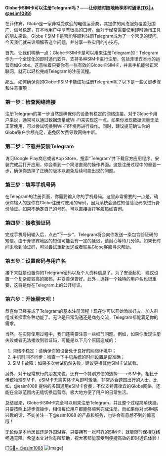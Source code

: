 **Globe卡SIM卡可以注册Telegram吗？——让你随时随地畅享即时通讯[[TG💪+ @esim1088](https://t.me/s/esim1088)]**

在菲律宾，Globe是一家非常受欢迎的电信运营商，其提供的网络服务覆盖范围广、信号稳定，在本地用户中享有很高的口碑。而对于经常需要使用即时通讯工具的朋友来说，Globe卡SIM卡是否能够顺利注册Telegram成为了一个常见的疑问。今天我们就来详细解答这个问题，并分享一些实用的小技巧。

首先，让我们明确一点：Globe卡SIM卡是可以用来注册Telegram的！Telegram作为一个全球化的即时通讯软件，支持多种SIM卡进行注册，包括菲律宾本地的运营商如Globe。这意味着只要你有一张有效的Globe卡SIM卡，并且手机能够正常联网，就可以轻松完成Telegram的注册流程。

那么，如何确保你的Globe卡SIM卡能成功注册Telegram呢？以下是一些关键步骤和注意事项：

### **第一步：检查网络连接**
注册Telegram的第一步当然是确保你的设备有稳定的网络连接。对于Globe卡用户来说，通常可以通过数据流量或Wi-Fi来实现这一点。如果你发现数据流量无法正常使用，可以尝试切换到Wi-Fi环境再进行操作。同时，建议提前确认你的Globe账户余额充足，避免因欠费导致网络中断。

### **第二步：下载并安装Telegram**
访问Google Play商店或者App Store，搜索“Telegram”并下载官方应用程序。安装完成后打开应用，你会看到一个简洁直观的操作界面。这是注册过程中的重要一步，确保你选择了正确的版本以避免后续可能出现的问题。

### **第三步：填写手机号码**
在Telegram的注册页面，你需要输入你的手机号码。这里非常重要的一点是，确保你输入的是你在Globe注册时使用的号码，因为系统会通过短信验证码来进行身份验证。如果不确定自己的号码，可以直接拨打客服热线咨询。

### **第四步：接收验证码**
完成手机号码输入后，点击“下一步”，Telegram将会向你发送一条包含验证码的短信。由于菲律宾地区的短信可能会有一定的延迟，请耐心等待几分钟。如果长时间未收到验证码，可以尝试重新发送或者联系Globe客服寻求帮助。

### **第五步：设置密码与用户名**
接下来就是设置你的Telegram密码以及个人资料信息了。为了安全起见，建议设置一个复杂度较高的密码，并妥善保管好。此外，选择一个独特的用户名也很重要，这将是你在Telegram上的公开标识。

### **第六步：开始聊天吧！**
恭喜你已经完成了Telegram的基本注册流程！现在你可以开始添加好友、加入群组或者探索各种功能了。无论是日常沟通还是商务交流，Telegram都能满足你的需求。

当然，在实际使用过程中，我们还需要注意一些细节问题。例如，如果你发现注册失败或者无法接收到验证码，可能是以下几个原因造成的：
1. 网络不稳定：请确保你的设备处于良好的网络环境中；
2. 手机时间不同步：检查一下手机系统的时间设置是否准确；
3. SIM卡故障：如果多次尝试仍然失败，建议更换其他SIM卡试试看。

另外，对于经常旅行的朋友来说，还有一个特别方便的选择——eSIM卡。相比于传统物理SIM卡，eSIM卡无需实体卡片即可激活，非常适合跨国出行的人士。比如，@esim1088 提供的多国通用eSIM卡套餐，不仅支持菲律宾的Globe网络，还能在全球范围内无缝切换运营商，极大地方便了用户的日常生活。

总结起来，Globe卡SIM卡完全可以用来注册Telegram，并且整个过程简单快捷。只要按照上述步骤操作，相信每位用户都能够顺利完成注册。而如果你对eSIM感兴趣的话，不妨关注一下@esim1088 的产品和服务，也许会有意想不到的惊喜哦！

无论你是本地居民还是外国游客，只要拥有一张可靠的SIM卡，就能随时保持联络畅通无阻。希望本文对你有所帮助，祝大家都能享受到便捷高效的即时通讯体验！

[[TG💪+ @esim1088](https://t.me/s/esim1088) ![Image](https://i.postimg.cc/4NQfJmqS/Snipaste-2025-05-13-00-14-12.png)]